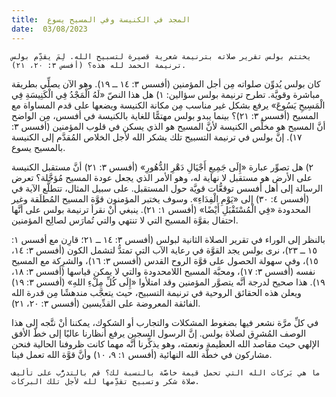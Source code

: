 ```yaml
---
title:  المجد في الكنيسة وفي المسيح يسوع
date:  03/08/2023
---
```


`يختتم بولس تقرير صلاته بترنيمة شعرية قصيرة لتسبيح الله. لِمَ يقدِّم بولس ترنيمة الحمد لله هذه؟ (أفسس ٣: ٢٠، ٢١).`

كان بولس يُدوِّن صلواته مِن أجل المؤمنين (أفسس ٣: ١٤ ــ ١٩). وهو الآن يصلِّي بطريقة مباشرة وقويَّة. تطرح ترنيمة بولس سؤالين: ١) هل هذا النصّ «لَهُ الْمَجْدُ فِي الْكَنِيسَةِ فِي الْمَسِيحِ يَسُوعَ» يرفع بشكل غير مناسب مِن مكانة الكنيسة ويضعها على قدم المساواة مع المسيح (أفسس ٣: ٢١)؟ بينما يبدو بولس مهتمًّا للغاية بالكنيسة في أفسس، مِن الواضح أنَّ المسيح هو مخلِّص الكنيسة لأنَّ المسيح هو الذي يسكن في قلوب المؤمنين (أفسس ٣: ١٧). إنَّ بولس في ترنيمة التسبيح تلك يشكر الله لأجل الخلاص المُقدَّم إلى الكنيسة بالمسيح يسوع.

٢) هل تصوِّر عبارة «إِلَى جَمِيعِ أَجْيَالِ دَهْرِ الدُّهُورِ» (أفسس ٣: ٢١) أنَّ مستقبل الكنيسة على الأرض هو مستقبل لا نهاية له، وهو الأمر الذي يجعل عودة المسيح مُؤجَّلة؟ تعرض الرسالة إلى أهل أفسس توقعُّات قويَّة حول المستقبل. على سبيل المثال، تتطلَّع الآية في (أفسس ٤: ٣٠) إلى «يَوْمِ الْفِدَاءِ». وسوف يختبر المؤمنون قوَّة المسيح المُطلَقة وغير المحدودة «فِي الْمُسْتَقْبَلِ أَيْضًا» (أفسس ١: ٢١). ينبغي أنْ نقرأ ترنيمة بولس على أنَّها احتفال بقوَّة المسيح التي لا تنتهي والتي تُمارَس لصالِح المؤمنين.

بالنظر إلى الوراء في تقرير الصلاة الثانية لبولس (أفسس ٣: ١٤ ــ ٢١؛ قارِن مع أفسس ١: ١٥ ــ ٢٣)، نرى بولس يجد القوَّة في رعاية الآب التي تمتدُّ لتشمل الكون (أفسس ٣: ١٤، ١٥)، وفي سهولة الحصول على قوَّة الروح القدس (أفسس ٣: ١٦)، والشرِكة مع المسيح نفسه (أفسس ٣: ١٧)، ومحبَّة المسيح اللامحدودة والتي لا يمكن قياسها (أفسس ٣: ١٨، ١٩). هذا صحيح لدرجة أنَّه يتصوَّر المؤمنين وقد امتلأوا «إِلَى كُلِّ مِلْءِ اللهِ» (أفسس ٣: ١٩) ويعلن هذه الحقائق الروحية في ترنيمة التسبيح، حيث يتعجَّب مندهشًا مِن قدرة الله الفائقة المعروضة على القدِّيسين (أفسس ٣: ٢٠، ٢١).

في كلِّ مرَّة نشعر فيها بضغوط المشكلات والتجارب أو الشكوك، يمكننا أنْ نتَّجه إلى هذا الوصف المُشرِق لصلاة بولس. إنَّ الرسول السجين يرفع أنظارنا عاليًا إلى خطّ الأفق الإلهي حيث مقاصد الله العظيمة ونعمته، وهو يذكِّرنا أنَّه مهما كانت ظروفنا الحالية فنحن مشاركون في خطَّة الله النهائية (أفسس ١: ٩، ١٠) وأنَّ قوَّة الله تعمل فينا.

`ما هي بَركات الله التي تحمل قيمة خاصَّة بالنسبة لك؟ قم بالتدرُّب على تأليف صلاة شكر وتسبيح تقدِّمها لله لأجل تلك البركات.`